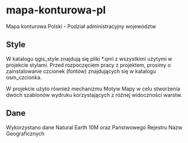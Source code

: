 # mapa-konturowa-pl
Mapa konturowa Polski - Podział administracyjny województw

## Style
W katalogu qgis_style znajdują się pliki *.qml z wszystkimi użytymi w projekcie stylami. Przed rozpoczęciem pracy z projektem, prosimy o zainstalowanie czcionek (fontów) znajdujących się w katalogu osm_czcionka.

W projekcie użyto również mechanizmu Motyw Mapy w celu stworzenia dwóch szablonów wydruku korzystających z różnej widoczności warstw. 

## Dane

Wykorzystano dane Natural Earth 10M oraz Państwowego Rejestru Nazw Geograficznych